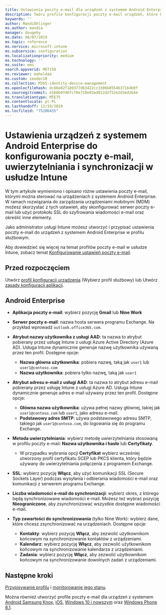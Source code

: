 ```yaml
---
title: Ustawienia poczty e-mail dla urządzeń z systemem Android Enterprise w usłudze Microsoft Intune — Azure | Microsoft Docs
description: Twórz profile konfiguracji poczty e-mail urządzeń, które korzystają z serwerów programu Exchange i pobierają atrybuty z usługi Azure Active Directory. Włącz protokół SSL lub SMIME, uwierzytelniaj użytkowników przy użyciu certyfikatów lub nazwy użytkownika/hasła oraz synchronizuj pocztę e-mail i harmonogramy w urządzeniach z profilami służbowymi systemu Android za pomocą usługi Microsoft Intune.
keywords: ''
author: MandiOhlinger
ms.author: mandia
manager: dougeby
ms.date: 08/07/2019
ms.topic: reference
ms.service: microsoft-intune
ms.subservice: configuration
ms.localizationpriority: medium
ms.technology: ''
ms.suite: ems
search.appverid: MET150
ms.reviewer: maholdaa
ms.custom: seodec18
ms.collection: M365-identity-device-management
ms.openlocfilehash: dc86e82f189377d63422cc3306b8554637164b0f
ms.sourcegitcommit: e166b9746fcf0e710e93ad012d2f52e2d3ed2644
ms.translationtype: MTE75
ms.contentlocale: pl-PL
ms.lasthandoff: 12/19/2019
ms.locfileid: "75206435"
---
```

# <a name="android-enterprise-device-settings-to-configure-email-authentication-and-synchronization-in-intune"></a>Ustawienia urządzeń z systemem Android Enterprise do konfigurowania poczty e-mail, uwierzytelniania i synchronizacji w usłudze Intune



W tym artykule wymieniono i opisano różne ustawienia poczty e-mail, którymi można sterować na urządzeniach z systemem Android Enterprise. W ramach rozwiązania do zarządzania urządzeniami mobilnymi (MDM) możesz skorzystać z tych ustawień, aby skonfigurować serwer poczty e-mail lub użyć protokołu SSL do szyfrowania wiadomości e-mail oraz określić inne elementy.

Jako administrator usługi Intune możesz utworzyć i przypisać ustawienia poczty e-mail do urządzeń z systemem Android Enterprise w profilu służbowym.

Aby dowiedzieć się więcej na temat profilów poczty e-mail w usłudze Intune, zobacz temat [Konfigurowanie ustawień poczty e-mail](email-settings-configure.md).

## <a name="before-you-begin"></a>Przed rozpoczęciem

Utwórz [profil konfiguracji urządzenia](email-settings-configure.md#create-a-device-profile) (Wybierz profil służbowy) lub Utwórz [zasady konfiguracji aplikacji](../apps/app-configuration-policies-use-android.md).

## <a name="android-enterprise"></a>Android Enterprise

- **Aplikacja poczty e-mail**: wybierz pozycję **Gmail** lub **Nine Work**
- **Serwer poczty e-mail**: nazwa hosta serwera programu Exchange. Na przykład wprowadź `outlook.office365.com`.
- **Atrybut nazwy użytkownika z usługi AAD**: ta nazwa to atrybut pobierany przez usługę Intune z usługi Azure Active Directory (Azure AD). Usługa Intune dynamicznie generuje nazwę użytkownika używaną przez ten profil. Dostępne opcje:

  - **Nazwa główna użytkownika**: pobiera nazwę, taką jak `user1` lub `user1@contoso.com`
  - **Nazwa użytkownika**: pobiera tylko nazwę, taką jak `user1`

- **Atrybut adresu e-mail z usługi AAD**: ta nazwa to atrybut adresu e-mail pobierany przez usługę Intune z usługi Azure AD. Usługa Intune dynamicznie generuje adres e-mail używany przez ten profil. Dostępne opcje:
  - **Główna nazwa użytkownika**:  używa pełnej nazwy głównej, takiej jak `user1@contoso.com` lub `user1`, jako adresu e-mail.
  - **Podstawowy adres SMTP**: używa podstawowego adresu SMTP, takiego jak `user1@contoso.com`, do logowania się do programu Exchange.

- **Metoda uwierzytelniania**: wybierz metodę uwierzytelniania stosowaną w profilu poczty e-mail: **Nazwa użytkownika i hasło** lub **Certyfikaty**.
  - W przypadku wybrania opcji **Certyfikat** wybierz wcześniej utworzony profil certyfikatu SCEP lub PKCS klienta, który będzie używany do uwierzytelniania połączenia z programem Exchange.
- **SSL**: wybierz pozycję **Włącz**, aby użyć komunikacji SSL (Secure Sockets Layer) podczas wysyłania i odbierania wiadomości e-mail oraz komunikacji z serwerem programu Exchange.
- **Liczba wiadomości e-mail do synchronizacji**: wybierz okres, z którego będą synchronizowane wiadomości e-mail. Możesz też wybrać pozycję **Nieograniczone**, aby zsynchronizować wszystkie dostępne wiadomości e-mail.
- **Typ zawartości do synchronizowania** (tylko Nine Work): wybierz dane, które chcesz zsynchronizować na urządzeniach. Dostępne opcje:
  - **Kontakty**: wybierz pozycję **Włącz**, aby zezwolić użytkownikom końcowym na synchronizowanie kontaktów z urządzeniami.
  - **Kalendarz**: wybierz pozycję **Włącz**, aby zezwolić użytkownikom końcowym na synchronizowanie kalendarza z urządzeniami.
  - **Zadania**: wybierz pozycję **Włącz**, aby zezwolić użytkownikom końcowym na synchronizowanie dowolnych zadań z urządzeniami.

## <a name="next-steps"></a>Następne kroki

[Przypisywanie profilu](device-profile-assign.md) i [monitorowanie jego stanu](device-profile-monitor.md).

Można również utworzyć profile poczty e-mail dla urządzeń z systemem [Android Samsung Knox](email-settings-android.md), [iOS](email-settings-ios.md), [Windows 10 i nowszym](email-settings-windows-10.md) oraz [Windows Phone 8.1](email-settings-windows-phone-8-1.md).
